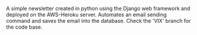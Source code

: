 A simple newsletter created in python using the Django web framework and deployed on the AWS-Heroku server. Automates an email sending command and saves the email into the database. Check the 'VIX' branch for the code base.
